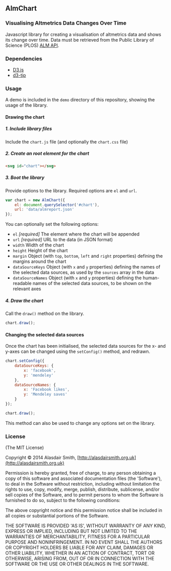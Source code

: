 ## AlmChart

### Visualising Altmetrics Data Changes Over Time

Javascript library for creating a visualisation of altmetrics data and shows its change over time. Data must be retrieved from the Public Library of Science (PLOS) [ALM API](http://alm.plos.org/).

### Dependencies

* [D3.js](http://d3js.org/)
* [d3-tip](https://github.com/caged/d3-tip)

### Usage

A demo is included in the `demo` directory of this repository, showing the usage of the library.

#### Drawing the chart

##### 1. Include library files

Include the `chart.js` file (and optionally the `chart.css` file)

##### 2. Create an root element for the chart

```html
<svg id="chart"></svg>
```

##### 3. Boot the library

Provide options to the library. Required options are `el` and `url`.

```js
var chart = new AlmChart({
	el: document.querySelector('#chart'),
	url: 'data/almreport.json'
});
```

You can optionally set the following options:

* `el` _[required]_ The element where the chart will be appended
* `url` _[required]_ URL to the data (in JSON format)
* `width` Width of the chart
* `height` Height of the chart
* `margin` Object (with `top`, `bottom`, `left` and `right` properties) defining the margins around the chart
* `dataSourceKeys` Object (with `x` and `y` properties) defining the names of the selected data sources, as used by the `sources` array in the data
* `dataSourceNames` Object (with `x` and `y` properties) defining the human-readable names of the selected data sources, to be shown on the relevant axes

##### 4. Draw the chart

Call the `draw()` method on the library.

```js
chart.draw();
```

#### Changing the selected data sources

Once the chart has been initialised, the selected data sources for the x- and y-axes can be changed using the `setConfig()` method, and redrawn.

```js
chart.setConfig({
	dataSourceKeys: {
		x: 'facebook',
		y: 'mendeley'
	},
	dataSourceNames: {
		x: 'Facebook likes',
		y: 'Mendeley saves'
	}
});

chart.draw();
```

This method can also be used to change any options set on the library.

### License

(The MIT License)

Copyright &copy; 2014 Alasdair Smith, [http://alasdairsmith.org.uk](http://alasdairsmith.org.uk)

Permission is hereby granted, free of charge, to any person obtaining
a copy of this software and associated documentation files (the
'Software'), to deal in the Software without restriction, including
without limitation the rights to use, copy, modify, merge, publish,
distribute, sublicense, and/or sell copies of the Software, and to
permit persons to whom the Software is furnished to do so, subject to
the following conditions:

The above copyright notice and this permission notice shall be
included in all copies or substantial portions of the Software.

THE SOFTWARE IS PROVIDED 'AS IS', WITHOUT WARRANTY OF ANY KIND,
EXPRESS OR IMPLIED, INCLUDING BUT NOT LIMITED TO THE WARRANTIES OF
MERCHANTABILITY, FITNESS FOR A PARTICULAR PURPOSE AND NONINFRINGEMENT.
IN NO EVENT SHALL THE AUTHORS OR COPYRIGHT HOLDERS BE LIABLE FOR ANY
CLAIM, DAMAGES OR OTHER LIABILITY, WHETHER IN AN ACTION OF CONTRACT,
TORT OR OTHERWISE, ARISING FROM, OUT OF OR IN CONNECTION WITH THE
SOFTWARE OR THE USE OR OTHER DEALINGS IN THE SOFTWARE.
